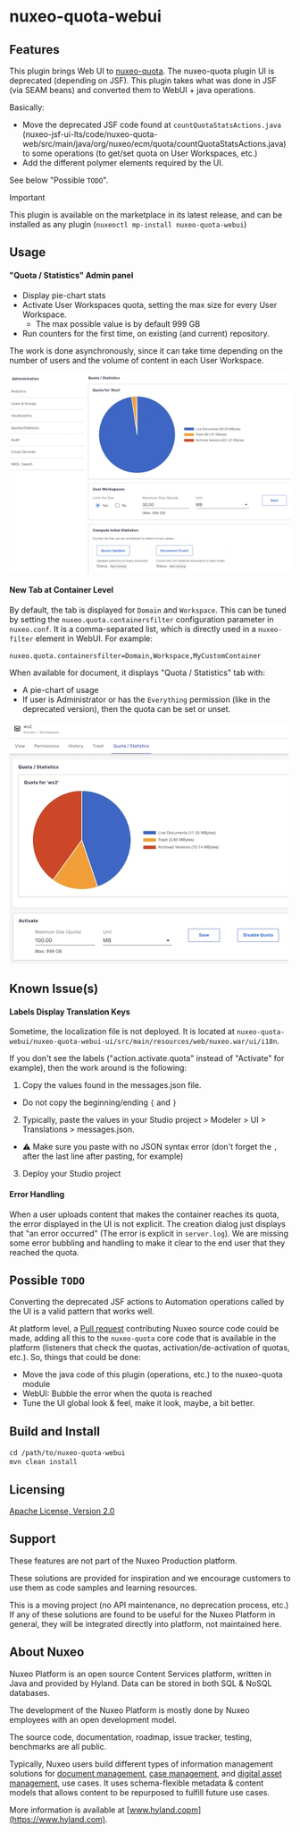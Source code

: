 # nuxeo-quota-webui



## Features

This plugin brings Web UI to [nuxeo-quota](https://doc.nuxeo.com/nxdoc/nuxeo-quota/). The nuxeo-quota plugin UI is deprecated (depending on JSF). This plugin takes what was done in JSF (via SEAM beans) and converted them to WebUI + java operations.

Basically:

* Move the deprecated JSF code found at `countQuotaStatsActions.java` (nuxeo-jsf-ui-lts/code/nuxeo-quota-web/src/main/java/org/nuxeo/ecm/quota/countQuotaStatsActions.java) to some operations (to get/set quota on User Workspaces, etc.)
* Add the different polymer elements required by the UI.

See below "Possible `TODO`".

> [!IMPORTANT]
> This plugin is available on the marketplace in its latest release, and can be installed as any plugin (`nuxeoctl mp-install nuxeo-quota-webui`)

## Usage

#### "Quota / Statistics" Admin panel

* Display pie-chart stats
* Activate User Workspaces quota, setting the max size for every User Workspace.
  * The max possible value is by default 999 GB
* Run counters for the first time, on existing (and current) repository.

The work is done asynchronously, since it can take time depending on the number of users and the volume of content in each User Workspace.

![Admin Center/Quota](readme-resources/quota-admin.jpg)

#### New Tab at Container Level


By default, the tab is displayed for `Domain` and `Workspace`. This can be tuned by setting the `nuxeo.quota.containersfilter` configuration parameter in `nuxeo.conf`. It is a comma-separated list, which is directly used in a `nuxeo-filter` element in WebUI. For example:

```
nuxeo.quota.containersfilter=Domain,Workspace,MyCustomContainer
```

When available for document, it displays "Quota / Statistics" tab with:

* A pie-chart of usage
* If user is Administrator or has the `Everything` permission (like in the deprecated version), then the quota can be set or unset.


![Admin Center/Quota](readme-resources/quota-document.jpg)

## Known Issue(s)

#### Labels Display Translation Keys
Sometime, the localization file is not deployed. It is located at `nuxeo-quota-webui/nuxeo-quota-webui-ui/src/main/resources/web/nuxeo.war/ui/i18n`.

If you don't see the labels ("action.activate.quota" instead of "Activate" for example), then the work around is the following:

1. Copy the values found in the messages.json file.
  * Do not copy the beginning/ending `{` and `}`
2. Typically, paste the values in your Studio project > Modeler > UI > Translations > messages.json.
  * ⚠️ Make sure you paste with no JSON syntax error (don't forget the `,` after the last line after pasting, for example)
3. Deploy your Studio project


#### Error Handling
When a user uploads content that makes the container reaches its quota, the error displayed in the UI is not explicit. The creation dialog just displays that "an error occurred" (The error is explicit in `server.log`). We are missing some error bubbling and handling to make it clear to the end user that they reached the quota.


## Possible `TODO`

Converting the deprecated JSF actions to Automation operations called by the UI is a valid pattern that works well.

At platform level, a [Pull request](https://doc.nuxeo.com/nxdoc/contributing-to-nuxeo/) contributing Nuxeo source code could be made, adding all this to the `nuxeo-quota` core code that is available in the platform (listeners that check the quotas, activation/de-activation of quotas, etc.). So, things that could be done:

* Move the java code of this plugin (operations, etc.) to the nuxeo-quota module
* WebUI: Bubble the error when the quota is reached
* Tune the UI global look & feel, make it look, maybe, a bit better.



## Build and Install

  ```
  cd /path/to/nuxeo-quota-webui
  mvn clean install
  ```


## Licensing

[Apache License, Version 2.0](http://www.apache.org/licenses/LICENSE-2.0)


## Support
These features are not part of the Nuxeo Production platform.

These solutions are provided for inspiration and we encourage customers to use them as code samples and learning resources.

This is a moving project (no API maintenance, no deprecation process, etc.) If any of these solutions are found to be useful for the Nuxeo Platform in general, they will be integrated directly into platform, not maintained here.


## About Nuxeo
Nuxeo Platform is an open source Content Services platform, written in Java and provided by Hyland. Data can be stored in both SQL & NoSQL databases.

The development of the Nuxeo Platform is mostly done by Nuxeo employees with an open development model.

The source code, documentation, roadmap, issue tracker, testing, benchmarks are all public.

Typically, Nuxeo users build different types of information management solutions for [document management](https://www.nuxeo.com/solutions/document-management/), [case management](https://www.nuxeo.com/solutions/case-management/), and [digital asset management](https://www.nuxeo.com/solutions/dam-digital-asset-management/), use cases. It uses schema-flexible metadata & content models that allows content to be repurposed to fulfill future use cases.

More information is available at [www.hyland.copm](https://www.hyland.com).
